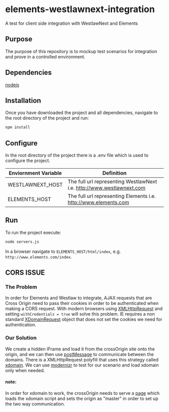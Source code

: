 # elements-westlawnext-integration
A test for client side integration with WestlawNext and Elements

## Purpose
The purpose of this repository is to mockup test scenarios for integration and prove in a controlled environment.

## Dependencies
[nodejs](https://nodejs.org/)

## Installation
Once you have downloaded the project and all dependencies, navigate to the root directory of the project and run:
```bash
npm install
```

## Configure
In the root directory of the project there is a .env file which is used to configure the project.

Enviornment Variable | Definition
---|---
WESTLAWNEXT_HOST | The full url representing WestlawNext i.e. http://www.westlawnext.com
ELEMENTS_HOST | The full url representing Elements i.e. http://www.elements.com

## Run
To run the project execute:
```bash
node servers.js
```
In a browser navigate to `ELEMENTS_HOST/html/index`, e.g. `http://www.elements.com/index`.

## CORS ISSUE
### The Problem
In order for Elements and Westlaw to integrate, AJAX requests that are Cross Origin need to pass their cookies in order to be authenticated when making a CORS request. With modern browsers using [XMLHttpRequest](https://developer.mozilla.org/en-US/docs/Web/API/XMLHttpRequest/Using_XMLHttpRequest) and setting `withCredentials = true` will solve this problem. 
IE requires a non standard [XDomainRequest](https://msdn.microsoft.com/en-us/library/cc288060%28v=vs.85%29.aspx) object that does not set the cookies we need for authentication.
### Our Solution
We create a hidden IFrame and load it from the crossOrigin site onto the origin, and we can then use [postMessage](https://developer.mozilla.org/en-US/docs/Web/API/Window/postMessage) to communicate between the domains. There is a XMLHttpRequest polyfill that uses this strategy called [xdomain](https://github.com/jpillora/xdomain). We can use [modernizr](http://modernizr.com/) to test for our scenario and load xdomain only when needed.
#### note:
In order for xdomain to work, the crossOrigin needs to serve a [page](https://github.com/jpillora/xdomain#quick-usage) which loads the xdomain script and sets the origin as "master" in order to set up the two way communication.

